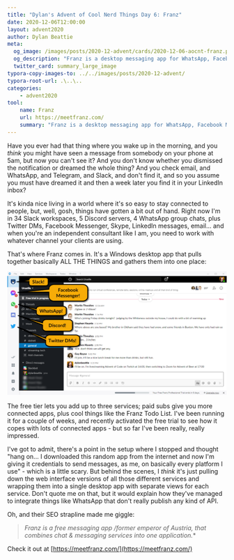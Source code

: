```yaml
---
title: "Dylan's Advent of Cool Nerd Things Day 6: Franz"
date: 2020-12-06T12:00:00
layout: advent2020
author: Dylan Beattie
meta:
  og_image: /images/posts/2020-12-advent/cards/2020-12-06-aocnt-franz.png
  og_description: "Franz is a desktop messaging app for WhatsApp, Facebook Messenger, Slack, Telegram and many many more."
  twitter_card: summary_large_image
typora-copy-images-to: ../../images/posts/2020-12-advent/
typora-root-url: .\..\..
categories:
    - advent2020
tool:
    name: Franz
    url: https://meetfranz.com/
    summary: "Franz is a desktop messaging app for WhatsApp, Facebook Messenger, Slack, Telegram and many many more."
---
```


Have you ever had that thing where you wake up in the morning, and you *think* you might have seen a message from somebody on your phone at 5am, but now you can't see it? And you don't know whether you dismissed the notification or dreamed the whole thing? And you check email, and WhatsApp, and Telegram, and Slack, and don't find it, and so you assume you must have dreamed it and then a week later you find it in your LinkedIn inbox?

It's kinda nice living in a world where it's so easy to stay connected to people, but, well, gosh, things have gotten a bit out of hand. Right now I'm in 34 Slack workspaces, 5 Discord servers, 4 WhatsApp group chats, plus Twitter DMs, Facebook Messenger, Skype, LinkedIn messages, email... and when you're an independent consultant like I am, you need to work with whatever channel your clients are using.

That's where Franz comes in. It's a Windows desktop app that pulls together basically ALL THE THINGS and gathers them into one place:

![image-20201206122152793](/images/posts/2020-12-advent/image-20201206122152793.png)

The free tier lets you add up to three services; paid subs give you more connected apps, plus cool things like the Franz Todo List. I've been running it for a couple of weeks, and recently activated the free trial to see how it copes with lots of connected apps - but so far I've been really, really impressed.

I've got to admit, there's a point in the setup where I stopped and thought "hang on... I downloaded this random app from the internet and now I'm giving it credentials to send messages, as me, on basically every platform I use" - which is a little scary. But behind the scenes, I *think* it's just pulling down the web interface versions of all those different services and wrapping them into a single desktop app with separate views for each service. Don't quote me on that, but it would explain how they've managed to integrate things like WhatsApp that don't really publish any kind of API.

Oh, and their SEO strapline made me giggle:

>  **Franz* is a free messaging app /former emperor of Austria, that combines chat & messaging services into one application.**

Check it out at [https://meetfranz.com/](https://meetfranz.com/)





